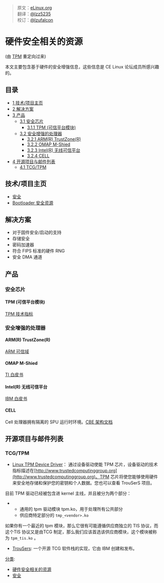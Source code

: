 > 原文：[eLinux.org](http://eLinux.org/TPM.md)<br/> 
> 翻译：[@lzz5235](https://github.com/lzz5235)<br/>
> 校订：[@lzufalcon](https://github.com/lzufalcon)


# 硬件安全相关的资源


(由 [TPM](http://eLinux.org/index.php?title=TPM&redirect=no "TPM") 重定向过来)


本文主要包含基于硬件的安全增强信息，这些信息是 CE Linux 论坛成员所感兴趣的。


## 目录

-   [1 技术/项目主页](#technology-project-pages)
-   [2 解决方案](#solutions)
-   [3 产品](#products)
    -   [3.1 安全芯片](#security-chips)
        -   [3.1.1 TPM (可信平台模块)](#tpm-trusted-platform-module)
    -   [3.2 安全增强的处理器](#security-enhanced-processors)
        -   [3.2.1 ARM(R) TrustZone(R)](#arm-r-trustzone-r)
        -   [3.2.2 OMAP M-Shied](#omap-m-shied)
        -   [3.2.3 Intel(R) 无线可信平台](#intel-r-wireless-trusted-platform)
        -   [3.2.4 CELL](#cell)
-   [ 4 开源项目与邮件列表 ](#open-source-projects-mailing-lists)
    -   [ 4.1 TCG/TPM ](#tcg-tpm)

## 技术/项目主页

-   [安全](http://eLinux.org/Security "Security")
-   [Bootloader 安全资源](http://eLinux.org/Bootloader_Security_Resources "Bootloader Security Resources")

## 解决方案

-   对于固件安全/启动的支持
-   存储安全
-   密码加速器
-   符合 FIPS 标准的硬件 RNG
-   安全 DMA 通道

## 产品

### 安全芯片

#### TPM (可信平台模块)

[TPM 技术指标](https://www.trustedcomputinggroup.org/groups/tpm/)

### 安全增强的处理器

#### ARM(R) TrustZone(R)

[ARM 可信域](http://www.arm.com/products/esd/trustzone_home.html)

#### OMAP M-Shied

[TI 白皮书](http://focus.ti.com/pdfs/wtbu/ti_mshield_whitepaper.pdf)

#### Intel(R) 无线可信平台

[IBM 白皮书](http://www.intel.com/design/pca/applicationsprocessors/whitepapers/300868.htm)

#### CELL

Cell 处理器拥有隔离的 SPU 运行时环境。[CBE 架构文档](http://cell.scei.co.jp/pdf/CBE_Architecture_v10.pdf)

## 开源项目与邮件列表

### TCG/TPM

-   [Linux TPM Device Driver](http://sourceforge.net/projects/tpmdd)：
    通过设备驱动使能 TPM 芯片，设备驱动的技术指标描述在[http://www.trustedcomputinggroup.org](http://www.trustedcomputinggroup.org)。TPM 芯片将使您能够使用硬件来安全地存储和保护您的密钥和个人数据。您也可以查看 TrouSerS 项目。

目前 TPM 驱动已经被包含进 kernel 主线，并且被分为两个部分：

-   -   通用的 tpm 驱动模块 tpm.ko，用于处理所有公共部分
    -   供应商特定部分的 `tmp_<vendor>.ko`

如果你有一个最近的 tpm 模块，那么它很有可能遵循供应商独立的 TIS 协议，而这个TIS 协议又是由TCG 制定，那么我们应该首选该供应商模块，这个模块被称为 `tpm_tis.ko` 。

-   [TrouSers](http://sourceforge.net/projects/trousers): 一个开源 TCG 软件栈的实现，它由 IBM 创建和发布。


[分类](http://eLinux.org/Special:Categories "Special:Categories"):

-   [硬件安全相关的资源](http://eLinux.org/Category:Security_Hardware_Resources "Category:Security Hardware Resources")
-   [安全](http://eLinux.org/Category:Security "Category:Security")

